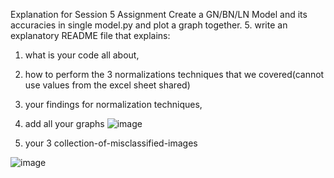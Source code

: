 Explanation for Session 5 Assignment
Create a GN/BN/LN Model and its accuracies in single model.py and plot a graph together.
5.	write an explanatory README file that explains:
1.	what is your code all about,
    
2.	how to perform the 3 normalizations techniques that we covered(cannot use values from the excel sheet shared)
3.	your findings for normalization techniques,
4.	add all your graphs
![image](https://user-images.githubusercontent.com/8513086/215546500-137954ba-1182-4673-a015-35f15fd2b571.png)


5.	your 3 collection-of-misclassified-images 

![image](https://user-images.githubusercontent.com/8513086/215546354-37dddf89-5e11-46e9-94f4-cef60da813d2.png)



